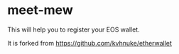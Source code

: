 # meet-mew

This will help you to register your EOS wallet.

It is forked from https://github.com/kvhnuke/etherwallet
